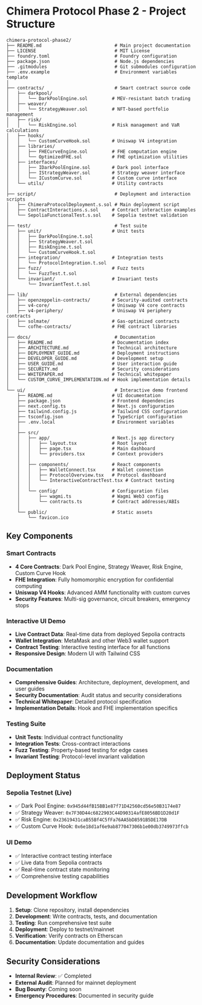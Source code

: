 # Chimera Protocol Phase 2 - Project Structure

```
chimera-protocol-phase2/
├── README.md                           # Main project documentation
├── LICENSE                             # MIT License
├── foundry.toml                        # Foundry configuration
├── package.json                        # Node.js dependencies
├── .gitmodules                         # Git submodules configuration
├── .env.example                        # Environment variables template
│
├── contracts/                          # Smart contract source code
│   ├── darkpool/
│   │   └── DarkPoolEngine.sol         # MEV-resistant batch trading
│   ├── weaver/
│   │   └── StrategyWeaver.sol         # NFT-based portfolio management
│   ├── risk/
│   │   └── RiskEngine.sol             # Risk management and VaR calculations
│   ├── hooks/
│   │   └── CustomCurveHook.sol        # Uniswap V4 integration
│   ├── libraries/
│   │   ├── FHECurveEngine.sol         # FHE computation engine
│   │   └── OptimizedFHE.sol           # FHE optimization utilities
│   ├── interfaces/
│   │   ├── IDarkPoolEngine.sol        # Dark pool interface
│   │   ├── IStrategyWeaver.sol        # Strategy weaver interface
│   │   └── ICustomCurve.sol           # Custom curve interface
│   └── utils/                         # Utility contracts
│
├── script/                             # Deployment and interaction scripts
│   ├── ChimeraProtocolDeployment.s.sol # Main deployment script
│   ├── ContractInteractions.s.sol     # Contract interaction examples
│   └── SepoliaFunctionalTest.s.sol    # Sepolia testnet validation
│
├── test/                               # Test suite
│   ├── unit/                          # Unit tests
│   │   ├── DarkPoolEngine.t.sol
│   │   ├── StrategyWeaver.t.sol
│   │   ├── RiskEngine.t.sol
│   │   └── CustomCurveHook.t.sol
│   ├── integration/                   # Integration tests
│   │   └── ProtocolIntegration.t.sol
│   ├── fuzz/                          # Fuzz tests
│   │   └── FuzzTest.t.sol
│   └── invariant/                     # Invariant tests
│       └── InvariantTest.t.sol
│
├── lib/                                # External dependencies
│   ├── openzeppelin-contracts/        # Security-audited contracts
│   ├── v4-core/                       # Uniswap V4 core contracts
│   ├── v4-periphery/                  # Uniswap V4 periphery contracts
│   ├── solmate/                       # Gas-optimized contracts
│   └── cofhe-contracts/               # FHE contract libraries
│
├── docs/                               # Documentation
│   ├── README.md                      # Documentation index
│   ├── ARCHITECTURE.md                # Technical architecture
│   ├── DEPLOYMENT_GUIDE.md            # Deployment instructions
│   ├── DEVELOPER_GUIDE.md             # Development setup
│   ├── USER_GUIDE.md                  # User interaction guide
│   ├── SECURITY.md                    # Security considerations
│   ├── WHITEPAPER.md                  # Technical whitepaper
│   └── CUSTOM_CURVE_IMPLEMENTATION.md # Hook implementation details
│
└── ui/                                 # Interactive demo frontend
    ├── README.md                      # UI documentation
    ├── package.json                   # Frontend dependencies
    ├── next.config.ts                 # Next.js configuration
    ├── tailwind.config.js             # Tailwind CSS configuration
    ├── tsconfig.json                  # TypeScript configuration
    ├── .env.local                     # Environment variables
    │
    ├── src/
    │   ├── app/                       # Next.js app directory
    │   │   ├── layout.tsx             # Root layout
    │   │   ├── page.tsx               # Main dashboard
    │   │   └── providers.tsx          # Context providers
    │   │
    │   ├── components/                # React components
    │   │   ├── WalletConnect.tsx      # Wallet connection
    │   │   ├── ProtocolOverview.tsx   # Protocol dashboard
    │   │   └── InteractiveContractTest.tsx # Contract testing
    │   │
    │   └── config/                    # Configuration files
    │       ├── wagmi.ts               # Wagmi Web3 config
    │       └── contracts.ts           # Contract addresses/ABIs
    │
    └── public/                        # Static assets
        └── favicon.ico
```

## Key Components

### Smart Contracts
- **4 Core Contracts**: Dark Pool Engine, Strategy Weaver, Risk Engine, Custom Curve Hook
- **FHE Integration**: Fully homomorphic encryption for confidential computing
- **Uniswap V4 Hooks**: Advanced AMM functionality with custom curves
- **Security Features**: Multi-sig governance, circuit breakers, emergency stops

### Interactive UI Demo
- **Live Contract Data**: Real-time data from deployed Sepolia contracts
- **Wallet Integration**: MetaMask and other Web3 wallet support
- **Contract Testing**: Interactive testing interface for all functions
- **Responsive Design**: Modern UI with Tailwind CSS

### Documentation
- **Comprehensive Guides**: Architecture, deployment, development, and user guides
- **Security Documentation**: Audit status and security considerations
- **Technical Whitepaper**: Detailed protocol specification
- **Implementation Details**: Hook and FHE implementation specifics

### Testing Suite
- **Unit Tests**: Individual contract functionality
- **Integration Tests**: Cross-contract interactions
- **Fuzz Testing**: Property-based testing for edge cases
- **Invariant Testing**: Protocol-level invariant validation

## Deployment Status

### Sepolia Testnet (Live)
- ✅ Dark Pool Engine: `0x945d44fB15BB1e87f71D42560cd56e50B3174e87`
- ✅ Strategy Weaver: `0x7F30D44c6822903C44D90314afE8056BD1D20d1F`
- ✅ Risk Engine: `0x23619431caB55Bf4C5fFa76AA5bD8591B5DE17DB`
- ✅ Custom Curve Hook: `0x6e18d1af6e9ab877047306b1e00db3749973ffcb`

### UI Demo
- ✅ Interactive contract testing interface
- ✅ Live data from Sepolia contracts
- ✅ Real-time contract state monitoring
- ✅ Comprehensive testing capabilities

## Development Workflow

1. **Setup**: Clone repository, install dependencies
2. **Development**: Write contracts, tests, and documentation
3. **Testing**: Run comprehensive test suite
4. **Deployment**: Deploy to testnet/mainnet
5. **Verification**: Verify contracts on Etherscan
6. **Documentation**: Update documentation and guides

## Security Considerations

- **Internal Review**: ✅ Completed
- **External Audit**: Planned for mainnet deployment
- **Bug Bounty**: Coming soon
- **Emergency Procedures**: Documented in security guide
